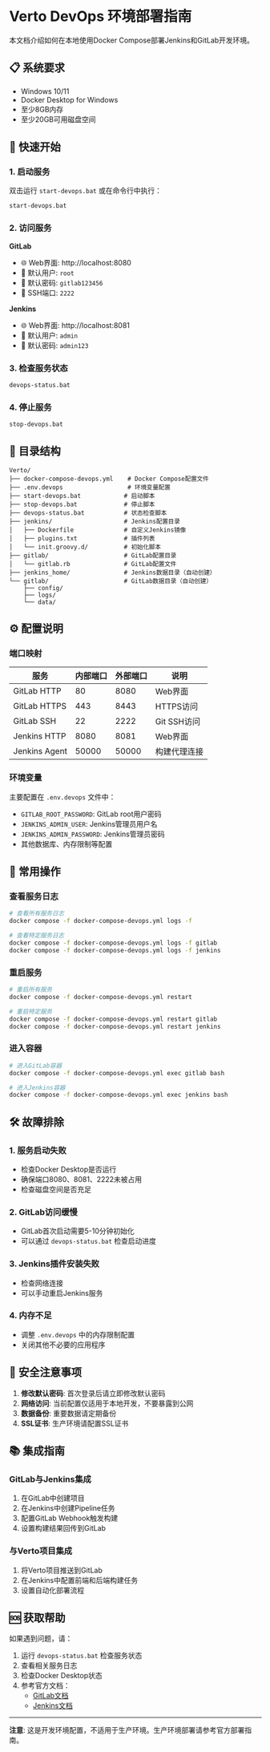 # Verto DevOps 环境部署指南

本文档介绍如何在本地使用Docker Compose部署Jenkins和GitLab开发环境。

## 📋 系统要求

- Windows 10/11
- Docker Desktop for Windows
- 至少8GB内存
- 至少20GB可用磁盘空间

## 🚀 快速开始

### 1. 启动服务

双击运行 `start-devops.bat` 或在命令行中执行：

```bash
start-devops.bat
```

### 2. 访问服务

**GitLab**
- 🌐 Web界面: http://localhost:8080
- 👤 默认用户: `root`
- 🔑 默认密码: `gitlab123456`
- 🔌 SSH端口: `2222`

**Jenkins**
- 🌐 Web界面: http://localhost:8081
- 👤 默认用户: `admin`
- 🔑 默认密码: `admin123`

### 3. 检查服务状态

```bash
devops-status.bat
```

### 4. 停止服务

```bash
stop-devops.bat
```

## 📁 目录结构

```
Verto/
├── docker-compose-devops.yml    # Docker Compose配置文件
├── .env.devops                  # 环境变量配置
├── start-devops.bat            # 启动脚本
├── stop-devops.bat             # 停止脚本
├── devops-status.bat           # 状态检查脚本
├── jenkins/                    # Jenkins配置目录
│   ├── Dockerfile              # 自定义Jenkins镜像
│   ├── plugins.txt             # 插件列表
│   └── init.groovy.d/          # 初始化脚本
├── gitlab/                     # GitLab配置目录
│   └── gitlab.rb               # GitLab配置文件
├── jenkins_home/               # Jenkins数据目录（自动创建）
└── gitlab/                     # GitLab数据目录（自动创建）
    ├── config/
    ├── logs/
    └── data/
```

## ⚙️ 配置说明

### 端口映射

| 服务 | 内部端口 | 外部端口 | 说明 |
|------|----------|----------|------|
| GitLab HTTP | 80 | 8080 | Web界面 |
| GitLab HTTPS | 443 | 8443 | HTTPS访问 |
| GitLab SSH | 22 | 2222 | Git SSH访问 |
| Jenkins HTTP | 8080 | 8081 | Web界面 |
| Jenkins Agent | 50000 | 50000 | 构建代理连接 |

### 环境变量

主要配置在 `.env.devops` 文件中：

- `GITLAB_ROOT_PASSWORD`: GitLab root用户密码
- `JENKINS_ADMIN_USER`: Jenkins管理员用户名
- `JENKINS_ADMIN_PASSWORD`: Jenkins管理员密码
- 其他数据库、内存限制等配置

## 🔧 常用操作

### 查看服务日志

```bash
# 查看所有服务日志
docker compose -f docker-compose-devops.yml logs -f

# 查看特定服务日志
docker compose -f docker-compose-devops.yml logs -f gitlab
docker compose -f docker-compose-devops.yml logs -f jenkins
```

### 重启服务

```bash
# 重启所有服务
docker compose -f docker-compose-devops.yml restart

# 重启特定服务
docker compose -f docker-compose-devops.yml restart gitlab
docker compose -f docker-compose-devops.yml restart jenkins
```

### 进入容器

```bash
# 进入GitLab容器
docker compose -f docker-compose-devops.yml exec gitlab bash

# 进入Jenkins容器
docker compose -f docker-compose-devops.yml exec jenkins bash
```

## 🛠️ 故障排除

### 1. 服务启动失败

- 检查Docker Desktop是否运行
- 确保端口8080、8081、2222未被占用
- 检查磁盘空间是否充足

### 2. GitLab访问缓慢

- GitLab首次启动需要5-10分钟初始化
- 可以通过 `devops-status.bat` 检查启动进度

### 3. Jenkins插件安装失败

- 检查网络连接
- 可以手动重启Jenkins服务

### 4. 内存不足

- 调整 `.env.devops` 中的内存限制配置
- 关闭其他不必要的应用程序

## 🔐 安全注意事项

1. **修改默认密码**: 首次登录后请立即修改默认密码
2. **网络访问**: 当前配置仅适用于本地开发，不要暴露到公网
3. **数据备份**: 重要数据请定期备份
4. **SSL证书**: 生产环境请配置SSL证书

## 📚 集成指南

### GitLab与Jenkins集成

1. 在GitLab中创建项目
2. 在Jenkins中创建Pipeline任务
3. 配置GitLab Webhook触发构建
4. 设置构建结果回传到GitLab

### 与Verto项目集成

1. 将Verto项目推送到GitLab
2. 在Jenkins中配置前端和后端构建任务
3. 设置自动化部署流程

## 🆘 获取帮助

如果遇到问题，请：

1. 运行 `devops-status.bat` 检查服务状态
2. 查看相关服务日志
3. 检查Docker Desktop状态
4. 参考官方文档：
   - [GitLab文档](https://docs.gitlab.com/)
   - [Jenkins文档](https://www.jenkins.io/doc/)

---

**注意**: 这是开发环境配置，不适用于生产环境。生产环境部署请参考官方部署指南。